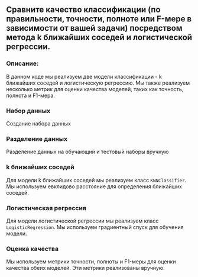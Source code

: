 ##  Сравните качество классификации (по правильности, точности, полноте или F-мере в зависимости от вашей задачи) посредством метода k ближайших соседей и логистической регрессии.

### Описание:
В данном коде мы реализуем две модели классификации - k ближайших соседей и логистическую регрессию. Мы также реализуем несколько метрик для оценки качества моделей, таких как точность, полнота и F1-мера.

### Набор данных
Создание набора данных

### Разделение данных
Разделение данных на обучающий и тестовый наборы вручную

### k ближайших соседей
Для модели k ближайших соседей мы реализуем класс `KNNClassifier`. Мы используем евклидово расстояние для определения ближайших соседей.

### Логистическая регрессия
Для модели логистической регрессии мы реализуем класс `LogisticRegression`. Мы используем градиентный спуск для обучения модели.

### Оценка качества
Мы используем метрики точности, полноты и F1-меры для оценки качества обеих моделей. Эти метрики реализованы вручную.
